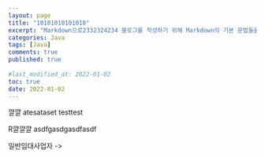 ```yaml
---
layout: page
title: "10101010101010"
excerpt: "Markdown으로2332324234 블로그를 작성하기 위해 Markdown의 기본 문법들을 정리했다. "
categories: Java
tags: [Java]
comments: true
published: true 
 
#last_modified_at: 2022-01-02
toc: true
date: 2022-01-02
---
```

꺌꺌
atesataset
testtest

R꺌꺌꺌
asdfgasdgasdfasdf

일반임대사업자 -> 